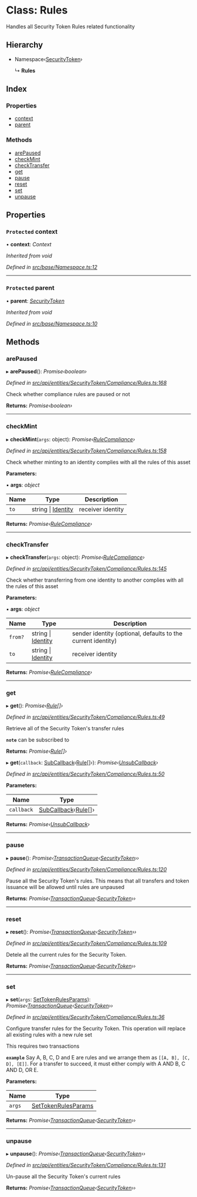 # Class: Rules

Handles all Security Token Rules related functionality

## Hierarchy

* Namespace‹[SecurityToken](securitytoken.md)›

  ↳ **Rules**

## Index

### Properties

* [context](rules.md#protected-context)
* [parent](rules.md#protected-parent)

### Methods

* [arePaused](rules.md#arepaused)
* [checkMint](rules.md#checkmint)
* [checkTransfer](rules.md#checktransfer)
* [get](rules.md#get)
* [pause](rules.md#pause)
* [reset](rules.md#reset)
* [set](rules.md#set)
* [unpause](rules.md#unpause)

## Properties

### `Protected` context

• **context**: *Context*

*Inherited from void*

*Defined in [src/base/Namespace.ts:12](https://github.com/PolymathNetwork/polymesh-sdk/blob/b7c3540/src/base/Namespace.ts#L12)*

___

### `Protected` parent

• **parent**: *[SecurityToken](securitytoken.md)*

*Inherited from void*

*Defined in [src/base/Namespace.ts:10](https://github.com/PolymathNetwork/polymesh-sdk/blob/b7c3540/src/base/Namespace.ts#L10)*

## Methods

###  arePaused

▸ **arePaused**(): *Promise‹boolean›*

*Defined in [src/api/entities/SecurityToken/Compliance/Rules.ts:168](https://github.com/PolymathNetwork/polymesh-sdk/blob/b7c3540/src/api/entities/SecurityToken/Compliance/Rules.ts#L168)*

Check whether compliance rules are paused or not

**Returns:** *Promise‹boolean›*

___

###  checkMint

▸ **checkMint**(`args`: object): *Promise‹[RuleCompliance](../interfaces/rulecompliance.md)›*

*Defined in [src/api/entities/SecurityToken/Compliance/Rules.ts:158](https://github.com/PolymathNetwork/polymesh-sdk/blob/b7c3540/src/api/entities/SecurityToken/Compliance/Rules.ts#L158)*

Check whether minting to an identity complies with all the rules of this asset

**Parameters:**

▪ **args**: *object*

Name | Type | Description |
------ | ------ | ------ |
`to` | string &#124; [Identity](identity.md) | receiver identity  |

**Returns:** *Promise‹[RuleCompliance](../interfaces/rulecompliance.md)›*

___

###  checkTransfer

▸ **checkTransfer**(`args`: object): *Promise‹[RuleCompliance](../interfaces/rulecompliance.md)›*

*Defined in [src/api/entities/SecurityToken/Compliance/Rules.ts:145](https://github.com/PolymathNetwork/polymesh-sdk/blob/b7c3540/src/api/entities/SecurityToken/Compliance/Rules.ts#L145)*

Check whether transferring from one identity to another complies with all the rules of this asset

**Parameters:**

▪ **args**: *object*

Name | Type | Description |
------ | ------ | ------ |
`from?` | string &#124; [Identity](identity.md) | sender identity (optional, defaults to the current identity) |
`to` | string &#124; [Identity](identity.md) | receiver identity  |

**Returns:** *Promise‹[RuleCompliance](../interfaces/rulecompliance.md)›*

___

###  get

▸ **get**(): *Promise‹[Rule](../interfaces/rule.md)[]›*

*Defined in [src/api/entities/SecurityToken/Compliance/Rules.ts:49](https://github.com/PolymathNetwork/polymesh-sdk/blob/b7c3540/src/api/entities/SecurityToken/Compliance/Rules.ts#L49)*

Retrieve all of the Security Token's transfer rules

**`note`** can be subscribed to

**Returns:** *Promise‹[Rule](../interfaces/rule.md)[]›*

▸ **get**(`callback`: [SubCallback](../globals.md#subcallback)‹[Rule](../interfaces/rule.md)[]›): *Promise‹[UnsubCallback](../globals.md#unsubcallback)›*

*Defined in [src/api/entities/SecurityToken/Compliance/Rules.ts:50](https://github.com/PolymathNetwork/polymesh-sdk/blob/b7c3540/src/api/entities/SecurityToken/Compliance/Rules.ts#L50)*

**Parameters:**

Name | Type |
------ | ------ |
`callback` | [SubCallback](../globals.md#subcallback)‹[Rule](../interfaces/rule.md)[]› |

**Returns:** *Promise‹[UnsubCallback](../globals.md#unsubcallback)›*

___

###  pause

▸ **pause**(): *Promise‹[TransactionQueue](transactionqueue.md)‹[SecurityToken](securitytoken.md)››*

*Defined in [src/api/entities/SecurityToken/Compliance/Rules.ts:120](https://github.com/PolymathNetwork/polymesh-sdk/blob/b7c3540/src/api/entities/SecurityToken/Compliance/Rules.ts#L120)*

Pause all the Security Token's rules. This means that all transfers and token issuance will be allowed until rules are unpaused

**Returns:** *Promise‹[TransactionQueue](transactionqueue.md)‹[SecurityToken](securitytoken.md)››*

___

###  reset

▸ **reset**(): *Promise‹[TransactionQueue](transactionqueue.md)‹[SecurityToken](securitytoken.md)››*

*Defined in [src/api/entities/SecurityToken/Compliance/Rules.ts:109](https://github.com/PolymathNetwork/polymesh-sdk/blob/b7c3540/src/api/entities/SecurityToken/Compliance/Rules.ts#L109)*

Detele all the current rules for the Security Token.

**Returns:** *Promise‹[TransactionQueue](transactionqueue.md)‹[SecurityToken](securitytoken.md)››*

___

###  set

▸ **set**(`args`: [SetTokenRulesParams](../interfaces/settokenrulesparams.md)): *Promise‹[TransactionQueue](transactionqueue.md)‹[SecurityToken](securitytoken.md)››*

*Defined in [src/api/entities/SecurityToken/Compliance/Rules.ts:36](https://github.com/PolymathNetwork/polymesh-sdk/blob/b7c3540/src/api/entities/SecurityToken/Compliance/Rules.ts#L36)*

Configure transfer rules for the Security Token. This operation will replace all existing rules with a new rule set

This requires two transactions

**`example`** Say A, B, C, D and E are rules and we arrange them as `[[A, B], [C, D], [E]]`.
For a transfer to succeed, it must either comply with A AND B, C AND D, OR E.

**Parameters:**

Name | Type |
------ | ------ |
`args` | [SetTokenRulesParams](../interfaces/settokenrulesparams.md) |

**Returns:** *Promise‹[TransactionQueue](transactionqueue.md)‹[SecurityToken](securitytoken.md)››*

___

###  unpause

▸ **unpause**(): *Promise‹[TransactionQueue](transactionqueue.md)‹[SecurityToken](securitytoken.md)››*

*Defined in [src/api/entities/SecurityToken/Compliance/Rules.ts:131](https://github.com/PolymathNetwork/polymesh-sdk/blob/b7c3540/src/api/entities/SecurityToken/Compliance/Rules.ts#L131)*

Un-pause all the Security Token's current rules

**Returns:** *Promise‹[TransactionQueue](transactionqueue.md)‹[SecurityToken](securitytoken.md)››*
